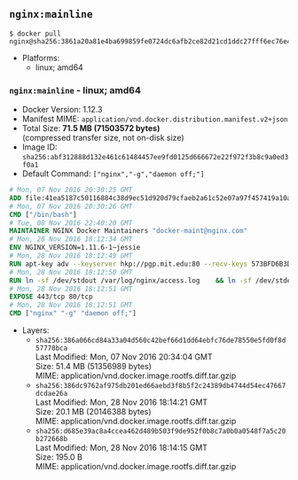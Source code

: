 ## `nginx:mainline`

```console
$ docker pull nginx@sha256:3861a20a81e4ba699859fe0724dc6afb2ce82d21cd1ddc27fff6ec76e4c2824e
```

-	Platforms:
	-	linux; amd64

### `nginx:mainline` - linux; amd64

-	Docker Version: 1.12.3
-	Manifest MIME: `application/vnd.docker.distribution.manifest.v2+json`
-	Total Size: **71.5 MB (71503572 bytes)**  
	(compressed transfer size, not on-disk size)
-	Image ID: `sha256:abf312888d132e461c61484457ee9fd0125d666672e22f972f3b8c9a0ed3f0a1`
-	Default Command: `["nginx","-g","daemon off;"]`

```dockerfile
# Mon, 07 Nov 2016 20:30:25 GMT
ADD file:41ea5187c50116884c38d9ec51d920d79cfaeb2a61c52e07a97f457419a10a4f in / 
# Mon, 07 Nov 2016 20:30:26 GMT
CMD ["/bin/bash"]
# Tue, 08 Nov 2016 22:40:20 GMT
MAINTAINER NGINX Docker Maintainers "docker-maint@nginx.com"
# Mon, 28 Nov 2016 18:12:34 GMT
ENV NGINX_VERSION=1.11.6-1~jessie
# Mon, 28 Nov 2016 18:12:49 GMT
RUN apt-key adv --keyserver hkp://pgp.mit.edu:80 --recv-keys 573BFD6B3D8FBC641079A6ABABF5BD827BD9BF62 	&& echo "deb http://nginx.org/packages/mainline/debian/ jessie nginx" >> /etc/apt/sources.list 	&& apt-get update 	&& apt-get install --no-install-recommends --no-install-suggests -y 						ca-certificates 						nginx=${NGINX_VERSION} 						nginx-module-xslt 						nginx-module-geoip 						nginx-module-image-filter 						nginx-module-perl 						nginx-module-njs 						gettext-base 	&& rm -rf /var/lib/apt/lists/*
# Mon, 28 Nov 2016 18:12:50 GMT
RUN ln -sf /dev/stdout /var/log/nginx/access.log 	&& ln -sf /dev/stderr /var/log/nginx/error.log
# Mon, 28 Nov 2016 18:12:51 GMT
EXPOSE 443/tcp 80/tcp
# Mon, 28 Nov 2016 18:12:51 GMT
CMD ["nginx" "-g" "daemon off;"]
```

-	Layers:
	-	`sha256:386a066cd84a33a04d560c42bef66d1dd64ebfc76de78550e5fd0f8d57778bca`  
		Last Modified: Mon, 07 Nov 2016 20:34:04 GMT  
		Size: 51.4 MB (51356989 bytes)  
		MIME: application/vnd.docker.image.rootfs.diff.tar.gzip
	-	`sha256:386dc9762af975db201ed66aebd3f8b5f2c24389db4744d54ec47667dcdae26a`  
		Last Modified: Mon, 28 Nov 2016 18:14:21 GMT  
		Size: 20.1 MB (20146388 bytes)  
		MIME: application/vnd.docker.image.rootfs.diff.tar.gzip
	-	`sha256:d685e39ac8a4ccea462d489b503f9de952f0b8c7a0b0a0548f7a5c20b272668b`  
		Last Modified: Mon, 28 Nov 2016 18:14:15 GMT  
		Size: 195.0 B  
		MIME: application/vnd.docker.image.rootfs.diff.tar.gzip

